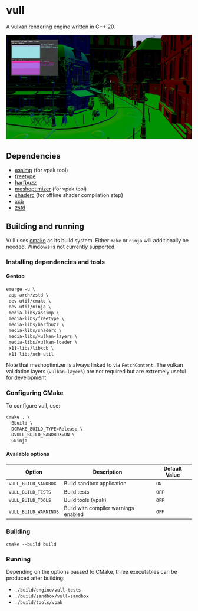# vull

A vulkan rendering engine written in C++ 20.

![screenshot](docs/screenshot.jpg)

## Dependencies

* [assimp](https://github.com/assimp/assimp) (for vpak tool)
* [freetype](https://freetype.org)
* [harfbuzz](https://github.com/harfbuzz/harfbuzz)
* [meshoptimizer](https://github.com/zeux/meshoptimizer) (for vpak tool)
* [shaderc](https://github.com/google/shaderc) (for offline shader compilation step)
* [xcb](https://xcb.freedesktop.org)
* [zstd](https://github.com/facebook/zstd)

## Building and running

Vull uses [cmake](https://cmake.org) as its build system. Either `make` or `ninja` will additionally be needed. Windows
is not currently supported.

### Installing dependencies and tools

#### Gentoo

    emerge -u \
     app-arch/zstd \
     dev-util/cmake \
     dev-util/ninja \
     media-libs/assimp \
     media-libs/freetype \
     media-libs/harfbuzz \
     media-libs/shaderc \
     media-libs/vulkan-layers \
     media-libs/vulkan-loader \
     x11-libs/libxcb \
     x11-libs/xcb-util

Note that meshoptimizer is always linked to via `FetchContent`. The vulkan validation layers (`vulkan-layers`) are not
required but are extremely useful for development.

### Configuring CMake

To configure vull, use:

    cmake . \
     -Bbuild \
     -DCMAKE_BUILD_TYPE=Release \
     -DVULL_BUILD_SANDBOX=ON \
     -GNinja

#### Available options

| Option                | Description                          | Default Value |
|-----------------------|--------------------------------------|---------------|
| `VULL_BUILD_SANDBOX`  | Build sandbox application            | `ON`          |
| `VULL_BUILD_TESTS`    | Build tests                          | `OFF`         |
| `VULL_BUILD_TOOLS`    | Build tools (vpak)                   | `OFF`         |
| `VULL_BUILD_WARNINGS` | Build with compiler warnings enabled | `OFF`         |

### Building

    cmake --build build

### Running

Depending on the options passed to CMake, three executables can be produced after building:

* `./build/engine/vull-tests`
* `./build/sandbox/vull-sandbox`
* `./build/tools/vpak`

